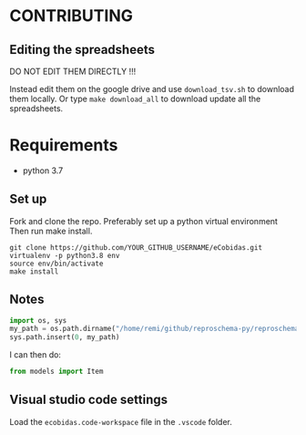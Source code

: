 # CONTRIBUTING

## Editing the spreadsheets

DO NOT EDIT THEM DIRECTLY !!!

Instead edit them on the google drive and use `download_tsv.sh` to download them
locally. Or type `make download_all` to download update all the spreadsheets.

# Requirements

- python 3.7


## Set up

Fork and clone the repo. 
Preferably set up a python virtual environment
Then run make install.

```
git clone https://github.com/YOUR_GITHUB_USERNAME/eCobidas.git
virtualenv -p python3.8 env
source env/bin/activate
make install
```



## Notes


```python
import os, sys
my_path = os.path.dirname("/home/remi/github/reproschema-py/reproschema/models/")
sys.path.insert(0, my_path)
```

I can then do:

```python
from models import Item
```

## Visual studio code settings

Load the `ecobidas.code-workspace` file in the `.vscode` folder.
